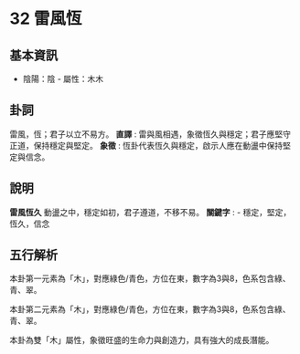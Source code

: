 # 32 雷風恆

## 基本資訊
- 陰陽：陰 - 屬性：木木 
## 卦詞
雷風，恆；君子以立不易方。
 **直譯** : 雷與風相遇，象徵恆久與穩定；君子應堅守正道，保持穩定與堅定。
 **象徵** : 恆卦代表恆久與穩定，啟示人應在動盪中保持堅定與信念。
## 說明
**雷風恆久** 動盪之中，穩定如初，君子遵道，不移不易。
**關鍵字** : - 穩定，堅定，恆久，信念
## 五行解析
本卦第一元素為「木」，對應綠色/青色，方位在東，數字為3與8，色系包含綠、青、翠。

本卦第二元素為「木」，對應綠色/青色，方位在東，數字為3與8，色系包含綠、青、翠。

本卦為雙「木」屬性，象徵旺盛的生命力與創造力，具有強大的成長潛能。

